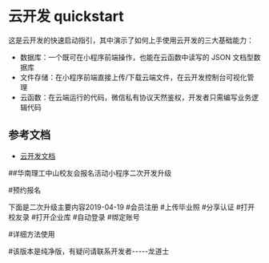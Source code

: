 # 云开发 quickstart

这是云开发的快速启动指引，其中演示了如何上手使用云开发的三大基础能力：

- 数据库：一个既可在小程序前端操作，也能在云函数中读写的 JSON 文档型数据库
- 文件存储：在小程序前端直接上传/下载云端文件，在云开发控制台可视化管理
- 云函数：在云端运行的代码，微信私有协议天然鉴权，开发者只需编写业务逻辑代码

## 参考文档

- [云开发文档](https://developers.weixin.qq.com/miniprogram/dev/wxcloud/basis/getting-started.html)

##华南理工中山校友会报名活动小程序二次开发升级

#预约报名


下面是二次升级主要内容2019-04-19
#会员注册
#上传毕业照
#分享认证
#打开校友录
#打开企业库
#自动登录
#绑定账号


#详细方法使用[](https://developers.weixin.qq.com/miniprogram/dev/wxcloud/basis/getting-started.html)



#该版本是纯净版，有疑问请联系开发者-----龙道士